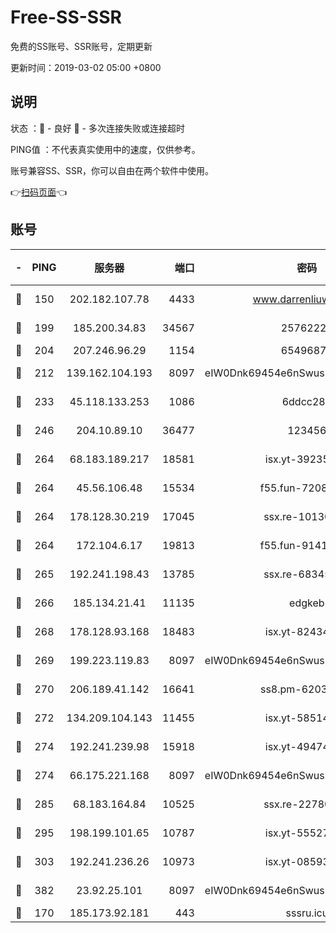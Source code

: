 # Free-SS-SSR

免费的SS账号、SSR账号，定期更新

更新时间：2019-03-02 05:00 +0800

## 说明

状态     ：🙂 - 良好 🙁 - 多次连接失败或连接超时

PING值   ：不代表真实使用中的速度，仅供参考。

账号兼容SS、SSR，你可以自由在两个软件中使用。

👉[扫码页面](https://liesauer.github.io/free-ss-ssr.github.io/)👈

## 账号

|-|PING|服务器|端口|密码|加密方式|区域|
|:----:|:----:|:-----:|-----:|:----:|:----:|:----:|
|🙂|150|202.182.107.78|4433|www.darrenliuwei.com|aes-256-cfb|JP|
|🙂|199|185.200.34.83|34567|25762225|aes-256-cfb|US|
|🙂|204|207.246.96.29|1154|65496879|chacha20|US|
|🙂|212|139.162.104.193|8097|eIW0Dnk69454e6nSwuspv9DmS201tQ0D|aes-256-cfb|JP|
|🙂|233|45.118.133.253|1086|6ddcc286|aes-256-cfb|SG|
|🙂|246|204.10.89.10|36477|123456|aes-256-cfb|US|
|🙂|264|68.183.189.217|18581|isx.yt-39235450|aes-256-cfb|SG|
|🙂|264|45.56.106.48|15534|f55.fun-72089775|aes-256-cfb|US|
|🙂|264|178.128.30.219|17045|ssx.re-10130614|aes-256-cfb|SG|
|🙂|264|172.104.6.17|19813|f55.fun-91414761|aes-256-cfb|US|
|🙂|265|192.241.198.43|13785|ssx.re-68345510|aes-256-cfb|US|
|🙂|266|185.134.21.41|11135|edgkeb|aes-256-cfb|GB|
|🙂|268|178.128.93.168|18483|isx.yt-82434305|aes-256-cfb|SG|
|🙂|269|199.223.119.83|8097|eIW0Dnk69454e6nSwuspv9DmS201tQ0D|aes-256-cfb|US|
|🙂|270|206.189.41.142|16641|ss8.pm-62032966|aes-256-cfb|SG|
|🙂|272|134.209.104.143|11455|isx.yt-58514874|aes-256-cfb|SG|
|🙂|274|192.241.239.98|15918|isx.yt-49474525|aes-256-cfb|US|
|🙂|274|66.175.221.168|8097|eIW0Dnk69454e6nSwuspv9DmS201tQ0D|aes-256-cfb|US|
|🙂|285|68.183.164.84|10525|ssx.re-22780644|aes-256-cfb|US|
|🙂|295|198.199.101.65|10787|isx.yt-55527234|aes-256-cfb|US|
|🙂|303|192.241.236.26|10973|isx.yt-08593579|aes-256-cfb|US|
|🙂|382|23.92.25.101|8097|eIW0Dnk69454e6nSwuspv9DmS201tQ0D|aes-256-cfb|US|
|🙁|170|185.173.92.181|443|sssru.icu|rc4-md5|RU|
